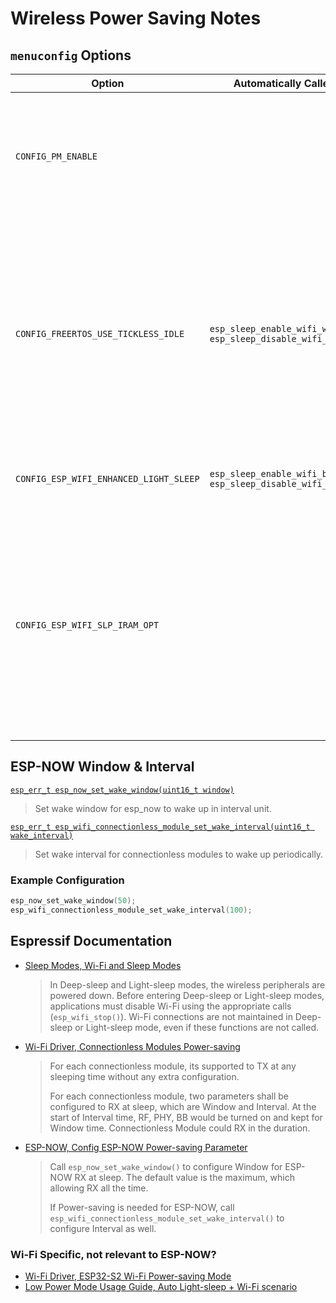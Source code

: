 # Wireless Power Saving Notes

## `menuconfig` Options

| Option | Automatically Called Function | Notes |
|----------------------------------------|----------------------------------------------------------------------------------|---------------------------------------------------------|
| `CONFIG_PM_ENABLE` | | If enabled, application is compiled with support for power management. This option has run-time overhead (increased interrupt latency, longer time to enter idle state), and it also reduces accuracy of RTOS ticks and timers used for timekeeping. Enable this option if application uses power management APIs. |
| `CONFIG_FREERTOS_USE_TICKLESS_IDLE` | `esp_sleep_enable_wifi_wakeup()` `esp_sleep_disable_wifi_wakeup()` | If power management support is enabled, FreeRTOS will be able to put the system into light sleep mode when no tasks need to run for a number of ticks. This number can be set using `FREERTOS_IDLE_TIME_BEFORE_SLEEP` option. This feature is also known as "automatic light sleep". Note that timers created using esp_timer APIs may prevent the system from entering sleep mode, even when no tasks need to run. To skip unnecessary wake-up initialize a timer with the "skip_unhandled_events" option as true. If disabled, automatic light sleep support will be disabled. |
| `CONFIG_ESP_WIFI_ENHANCED_LIGHT_SLEEP` | `esp_sleep_enable_wifi_beacon_wakeup()` `esp_sleep_disable_wifi_beacon_wakeup()` | The wifi modem automatically receives the beacon frame during light sleep. `CONFIG_FREERTOS_USE_TICKLESS_IDLE` must be set as well |
| `CONFIG_ESP_WIFI_SLP_IRAM_OPT` | | Select this option to place called Wi-Fi library TBTT process and receive beacon functions in IRAM. Some functions can be put in IRAM either by `ESP_WIFI_IRAM_OPT` and `ESP_WIFI_RX_IRAM_OPT`, or this one. If already enabled `ESP_WIFI_IRAM_OPT`, the other 7.3KB IRAM memory would be taken by this option. If already enabled `ESP_WIFI_RX_IRAM_OPT`, the other 1.3KB IRAM memory would be taken by this option. If neither of them are enabled, the other 7.4KB IRAM memory would be taken by this option. Wi-Fi power-save mode average current would be reduced if this option is enabled. |

## ESP-NOW Window & Interval

[`esp_err_t esp_now_set_wake_window(uint16_t window)`](https://docs.espressif.com/projects/esp-idf/en/v5.2.5/esp32s2/api-reference/network/esp_now.html#_CPPv423esp_now_set_wake_window8uint16_t)
> Set wake window for esp_now to wake up in interval unit.

[`esp_err_t esp_wifi_connectionless_module_set_wake_interval(uint16_t wake_interval)`](
https://docs.espressif.com/projects/esp-idf/en/v5.2.5/esp32s2/api-reference/network/esp_wifi.html#_CPPv448esp_wifi_connectionless_module_set_wake_interval8uint16_t)
> Set wake interval for connectionless modules to wake up periodically.

### Example Configuration

```c
esp_now_set_wake_window(50);
esp_wifi_connectionless_module_set_wake_interval(100);
``` 

## Espressif Documentation

* [Sleep Modes, Wi-Fi and Sleep Modes](https://docs.espressif.com/projects/esp-idf/en/v5.2.5/esp32s2/api-reference/system/sleep_modes.html#wi-fi-and-sleep-modes)
	> In Deep-sleep and Light-sleep modes, the wireless peripherals are powered down. Before entering Deep-sleep or Light-sleep modes, applications must disable Wi-Fi using the appropriate calls (`esp_wifi_stop()`). Wi-Fi connections are not maintained in Deep-sleep or Light-sleep mode, even if these functions are not called.
* [Wi-Fi Driver, Connectionless Modules Power-saving](https://docs.espressif.com/projects/esp-idf/en/v5.2.5/esp32s2/api-guides/wifi.html#connectionless-module-power-save)
    > For each connectionless module, its supported to TX at any sleeping time without any extra configuration.
    >
    > For each connectionless module, two parameters shall be configured to RX at sleep, which are Window and Interval. At the start of Interval time, RF, PHY, BB would be turned on and kept for Window time. Connectionless Module could RX in the duration.
* [ESP-NOW, Config ESP-NOW Power-saving Parameter](https://docs.espressif.com/projects/esp-idf/en/v5.2.5/esp32s2/api-reference/network/esp_now.html#config-esp-now-power-saving-parameter)
    > Call `esp_now_set_wake_window()` to configure Window for ESP-NOW RX at sleep. The default value is the maximum, which allowing RX all the time.
    > 
    > If Power-saving is needed for ESP-NOW, call `esp_wifi_connectionless_module_set_wake_interval()` to configure Interval as well.

### Wi-Fi Specific, not relevant to ESP-NOW?

* [Wi-Fi Driver, ESP32-S2 Wi-Fi Power-saving Mode](https://docs.espressif.com/projects/esp-idf/en/v5.2.5/esp32s2/api-guides/wifi.html#esp32-s2-wi-fi-power-saving-mode)
* [Low Power Mode Usage Guide, Auto Light-sleep + Wi-Fi scenario](https://docs.espressif.com/projects/esp-idf/zh_CN/v5.2.5/esp32s2/api-guides/low-power-mode.html#auto-light-sleep-wi-fi)
